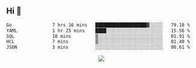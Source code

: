 ## Hi 👋

<!--START_SECTION:waka-->

```txt
Go               7 hrs 16 mins   ███████████████████▓░░░░░   79.10 %
YAML             1 hr 25 mins    ████░░░░░░░░░░░░░░░░░░░░░   15.56 %
SQL              10 mins         ▒░░░░░░░░░░░░░░░░░░░░░░░░   01.91 %
HCL              7 mins          ▒░░░░░░░░░░░░░░░░░░░░░░░░   01.40 %
JSON             3 mins          ░░░░░░░░░░░░░░░░░░░░░░░░░   00.61 %
```

<!--END_SECTION:waka-->

<p align="center">
  <a href="https://wakatime.com/@d93f0e24-e3ad-4f8d-9b8b-385bab9124f6">
    <img src="https://wakatime.com/badge/user/d93f0e24-e3ad-4f8d-9b8b-385bab9124f6.svg" />
  </a>
</p>

